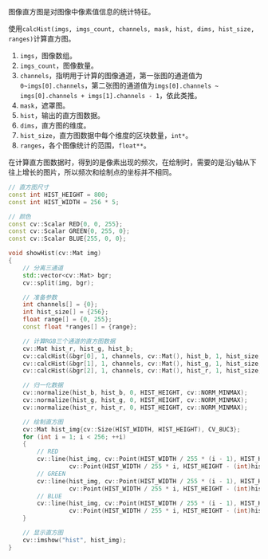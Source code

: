 图像直方图是对图像中像素值信息的统计特征。

使用`calcHist(imgs, imgs_count, channels, mask, hist, dims, hist_size, ranges)`计算直方图。

1. `imgs`，图像数组。
2. `imgs_count`，图像数量。
3. `channels`，指明用于计算的图像通道，第一张图的通道值为`0~imgs[0].channels`，第二张图的通道值为`imgs[0].channels ~ imgs[0].channels + imgs[1].channels - 1`，依此类推。
4. `mask`，遮罩图。
5. `hist`，输出的直方图数据。
6. `dims`，直方图的维度。
7. `hist_size`，直方图数据中每个维度的区块数量，`int*`。
8. `ranges`，各个图像统计的范围，`float**`。

在计算直方图数据时，得到的是像素出现的频次，在绘制时，需要的是沿y轴从下往上增长的图片，所以频次和绘制点的坐标并不相同。

```cpp
// 直方图尺寸
const int HIST_HEIGHT = 800;
const int HIST_WIDTH = 256 * 5;

// 颜色
const cv::Scalar RED{0, 0, 255};
const cv::Scalar GREEN{0, 255, 0};
const cv::Scalar BLUE{255, 0, 0};

void showHist(cv::Mat img)
{
	// 分离三通道
	std::vector<cv::Mat> bgr;
	cv::split(img, bgr);

	// 准备参数
	int channels[] = {0};
	int hist_size[] = {256};
	float range[] = {0, 255};
	const float *ranges[] = {range};

	// 计算RGB三个通道的直方图数据
	cv::Mat hist_r, hist_g, hist_b;
	cv::calcHist(&bgr[0], 1, channels, cv::Mat(), hist_b, 1, hist_size, ranges);
	cv::calcHist(&bgr[1], 1, channels, cv::Mat(), hist_g, 1, hist_size, ranges);
	cv::calcHist(&bgr[2], 1, channels, cv::Mat(), hist_r, 1, hist_size, ranges);

	// 归一化数据
	cv::normalize(hist_b, hist_b, 0, HIST_HEIGHT, cv::NORM_MINMAX);
	cv::normalize(hist_g, hist_g, 0, HIST_HEIGHT, cv::NORM_MINMAX);
	cv::normalize(hist_r, hist_r, 0, HIST_HEIGHT, cv::NORM_MINMAX);

	// 绘制直方图
	cv::Mat hist_img{cv::Size(HIST_WIDTH, HIST_HEIGHT), CV_8UC3};
	for (int i = 1; i < 256; ++i)
	{
		// RED
		cv::line(hist_img, cv::Point(HIST_WIDTH / 255 * (i - 1), HIST_HEIGHT - (int)hist_r.at<float>(i - 1)),
				 cv::Point(HIST_WIDTH / 255 * i, HIST_HEIGHT - (int)hist_r.at<float>(i)), RED, 1, cv::LINE_AA);
		// GREEN
		cv::line(hist_img, cv::Point(HIST_WIDTH / 255 * (i - 1), HIST_HEIGHT - (int)hist_g.at<float>(i - 1)),
				 cv::Point(HIST_WIDTH / 255 * i, HIST_HEIGHT - (int)hist_g.at<float>(i)), GREEN, 1, cv::LINE_AA);
		// BLUE
		cv::line(hist_img, cv::Point(HIST_WIDTH / 255 * (i - 1), HIST_HEIGHT - (int)hist_b.at<float>(i - 1)),
				 cv::Point(HIST_WIDTH / 255 * i, HIST_HEIGHT - (int)hist_b.at<float>(i)), BLUE, 1, cv::LINE_AA);
	}

	// 显示直方图
	cv::imshow("hist", hist_img);
}

```



